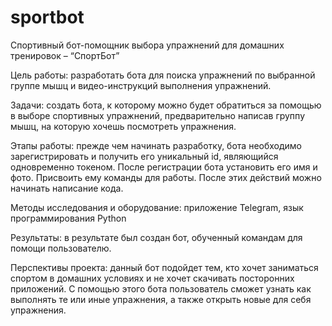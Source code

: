 # sportbot
Спортивный бот-помощник выбора упражнений для домашних тренировок – “СпортБот”

Цель работы: разработать бота для поиска упражнений по выбранной группе мышц и видео-инструкций выполнения упражнений.

Задачи: создать бота, к которому можно будет обратиться за помощью в выборе спортивных упражнений, предварительно написав группу мышц, на которую хочешь посмотреть упражнения.

Этапы работы: прежде чем начинать разработку, бота необходимо зарегистрировать и получить его уникальный id, являющийся одновременно токеном. После регистрации бота установить его имя и фото. Присвоить ему команды для работы. После этих действий можно начинать написание кода.

Методы исследования и оборудование: приложение Telegram, язык программирования Python

Результаты: в результате был создан бот, обученный командам для помощи пользователю.

Перспективы проекта: данный бот подойдет тем, кто хочет заниматься спортом в домашних условиях и не хочет скачивать посторонних приложений. С помощью этого бота пользователь сможет узнать как выполнять те или иные упражнения, а также открыть новые для себя упражнения.
